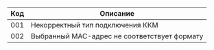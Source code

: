 | Код | Описание                                     |
|-----|----------------------------------------------|
| 001 | Некорректный тип подключения ККМ             |
| 002 | Выбранный MAC-адрес не соответствует формату |